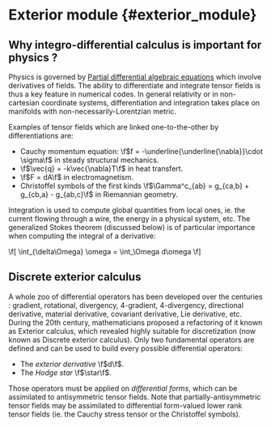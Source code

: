 # Exterior module {#exterior_module}
<!--
SPDX-FileCopyrightText: 2024 Baptiste Legouix
SPDX-License-Identifier: GPL-3.0-or-later
-->

## Why integro-differential calculus is important for physics ?

Physics is governed by [Partial differential algebraic equations](https://en.wikipedia.org/wiki/Partial_differential_algebraic_equation) which involve derivatives of fields. The ability to differentiate and integrate tensor fields is thus a key feature in numerical codes. In general relativity or in non-cartesian coordinate systems, differentiation and integration takes place on manifolds with non-necessarily-Lorentzian metric.

Examples of tensor fields which are linked one-to-the-other by differentiations are:
- Cauchy momentum equation: \f$f = -\underline{\underline{\nabla}}\cdot \sigma\f$ in steady structural mechanics.
- \f$\vec{q} = -k\vec{\nabla}T\f$ in heat transfert.
- \f$F = dA\f$ in electromagnetism.
- Christoffel symbols of the first kinds \f$\Gamma^c_{ab} = g_{ca,b} + g_{cb,a} - g_{ab,c}\f$ in Riemannian geometry.

Integration is used to compute global quantities from local ones, ie. the current flowing through a wire, the energy in a physical system, etc. The generalized Stokes theorem (discussed below) is of particular importance when computing the integral of a derivative:

\f\[
\int_{\delta\Omega} \omega = \int_\Omega d\omega
\f\]

## Discrete exterior calculus

A whole zoo of differential operators has been developed over the centuries : gradient, rotational, divergency, 4-gradient, 4-divergency, directional derivative, material derivative, covariant derivative, Lie derivative, etc. During the 20th century, mathematicians proposed a refactoring of it known as Exterior calculus, which revealed highly suitable for discretization (now known as Discrete exterior calculus). Only two fundamental operators are defined and can be used to build every possible differential operators:  

- The <em>exterior derivative</em> \f$d\f$.
- The <em>Hodge star</em> \f$\star\f$.

Those operators must be applied on <em>differential forms</em>, which can be assimilated to antisymmetric tensor fields. Note that partially-antisymmetric tensor fields may be assimilated to differential form-valued lower rank tensor fields (ie. the Cauchy stress tensor or the Christoffel symbols).

